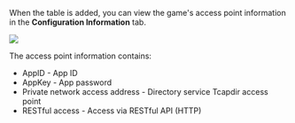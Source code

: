 [//]: # (chinagitpath:XXXXX)

When the table is added, you can view the game's access point information in the **Configuration Information** tab.

![](https://main.qcloudimg.com/raw/020fd424192cd1b0b6428a4e03a9e76b.png)

The access point information contains:
* AppID - App ID
* AppKey - App password
* Private network access address - Directory service Tcapdir access point
* RESTful access - Access via RESTful API (HTTP)

